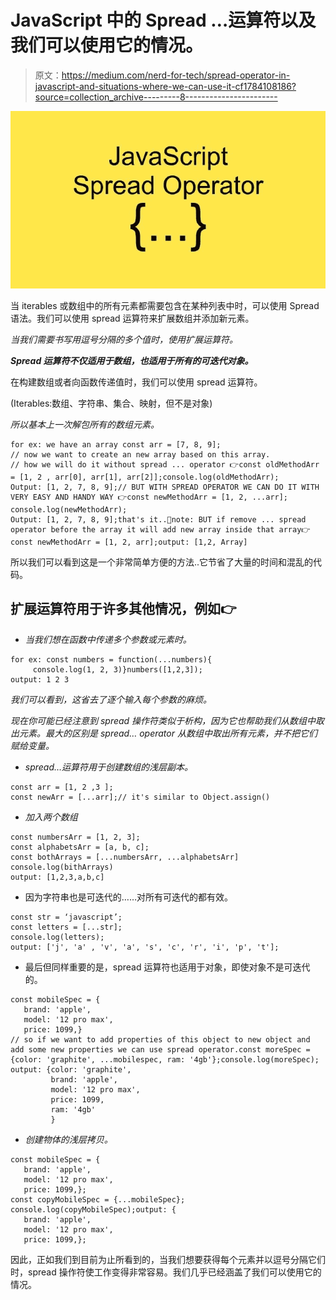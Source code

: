 # JavaScript 中的 Spread …运算符以及我们可以使用它的情况。

> 原文：<https://medium.com/nerd-for-tech/spread-operator-in-javascript-and-situations-where-we-can-use-it-cf1784108186?source=collection_archive---------8----------------------->

![](img/1ab5cd895c3c24139d390fd32b41a4e5.png)

当 iterables 或数组中的所有元素都需要包含在某种列表中时，可以使用 Spread 语法。我们可以使用 spread 运算符来扩展数组并添加新元素。

*当我们需要书写用逗号分隔的多个值时，使用扩展运算符。*

***Spread 运算符不仅适用于数组，也适用于所有的可迭代对象。***

在构建数组或者向函数传递值时，我们可以使用 spread 运算符。

(Iterables:数组、字符串、集合、映射，但不是对象)

*所以基本上一次解包所有的数组元素。*

```
for ex: we have an array const arr = [7, 8, 9];
// now we want to create an new array based on this array. 
// how we will do it without spread ... operator 👉const oldMethodArr = [1, 2 , arr[0], arr[1], arr[2]];console.log(oldMethodArr);
Output: [1, 2, 7, 8, 9];// BUT WITH SPREAD OPERATOR WE CAN DO IT WITH VERY EASY AND HANDY WAY 👉const newMethodArr = [1, 2, ...arr];
console.log(newMethodArr);
Output: [1, 2, 7, 8, 9];that's it..💯note: BUT if remove ... spread operator before the array it will add new array inside that array👉const newMethodArr = [1, 2, arr];output: [1,2, Array]
```

所以我们可以看到这是一个非常简单方便的方法..它节省了大量的时间和混乱的代码。

## 扩展运算符用于许多其他情况，例如👉

*   *当我们想在函数中传递多个参数或元素时。*

```
for ex: const numbers = function(...numbers){
     console.log(1, 2, 3)}numbers([1,2,3]);
output: 1 2 3
```

*我们可以看到，这省去了逐个输入每个参数的麻烦。*

*现在你可能已经注意到 spread 操作符类似于析构，因为它也帮助我们从数组中取出元素。最大的区别是 spread… operator 从数组中取出所有元素，并不把它们赋给变量。*

*   *spread…运算符用于创建数组的浅层副本。*

```
const arr = [1, 2 ,3 ];
const newArr = [...arr];// it's similar to Object.assign()
```

*   *加入两个数组*

```
const numbersArr = [1, 2, 3];
const alphabetsArr = [a, b, c];
const bothArrays = [...numbersArr, ...alphabetsArr]
console.log(bithArrays)
output: [1,2,3,a,b,c]
```

*   因为字符串也是可迭代的……对所有可迭代的都有效。

```
const str = ‘javascript’;
const letters = [...str];
console.log(letters);
output: ['j', 'a' , 'v', 'a', 's', 'c', 'r', 'i', 'p', 't']; 
```

*   最后但同样重要的是，spread 运算符也适用于对象，即使对象不是可迭代的。

```
const mobileSpec = {
   brand: 'apple',
   model: '12 pro max',
   price: 1099,}
// so if we want to add properties of this object to new object and add some new properties we can use spread operator.const moreSpec = {color: 'graphite', ...mobilespec, ram: '4gb'};console.log(moreSpec);
output: {color: 'graphite', 
         brand: 'apple',
         model: '12 pro max',
         price: 1099,
         ram: '4gb'
         }
```

*   *创建物体的浅层拷贝。*

```
const mobileSpec = {
   brand: 'apple',
   model: '12 pro max',
   price: 1099,};
const copyMobileSpec = {...mobileSpec};
console.log(copyMobileSpec);output: {
   brand: 'apple',
   model: '12 pro max',
   price: 1099,};
```

因此，正如我们到目前为止所看到的，当我们想要获得每个元素并以逗号分隔它们时，spread 操作符使工作变得非常容易。我们几乎已经涵盖了我们可以使用它的情况。